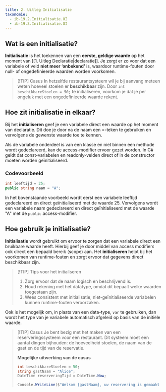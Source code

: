 ```yaml
---
title: 2. Uitleg Initialisatie
taxonomie:
  - ib-19.2.Initialisatie.OI
  - ib-19.3.Initialisatie.OI
---
```


## Wat is een initialisatie?
**Initialisatie** is het toekennen van een **eerste, geldige waarde** op het moment van [[1. Uitleg Declaratie|declaratie]]. Je zorgt er zo voor dat een variabele of veld **niet meer ‘onbekend’** is, waardoor runtime-fouten door null- of ongedefinieerde waarden worden voorkomen.

> [!TIP] Casus
> In hetzelfde restaurant­systeem wil je bij aanvang meteen weten hoeveel stoelen er **beschikbaar** zijn. Door `int beschikbareStoelen = 50;` te initialiseren, voorkom je dat je per ongeluk met een ongedefinieerde waarde rekent.  

## Hoe zit initialisatie in elkaar?
Bij het **initialiseren** geef je een variabele direct een waarde op het moment van declaratie. Dit doe je door na de naam een =-teken te gebruiken en vervolgens de gewenste waarde toe te kennen.

Als de variabele onderdeel is van een klasse en niet binnen een methode wordt gedeclareerd, kan de access-modifier ervoor gezet worden. In C# geldt dat const-variabelen en readonly-velden direct of in de constructor moeten worden geïnitialiseerd.

### Codevoorbeeld
```csharp
int leeftijd = 25;
public string naam = "A";
```

In het bovenstaande voorbeeld wordt eerst een variabele leeftijd gedeclareerd en direct geïnitialiseerd met de waarde 25. Vervolgens wordt een variabele naam gedeclareerd en direct geïnitialiseerd met de waarde "A" met de `public` access-modifier.

## Hoe gebruik je initialisatie?
**Initialisatie** wordt gebruikt om ervoor te zorgen dat een variabele direct een bruikbare waarde heeft. Hierbij geef je door middel van access modifiers ook direct een bepaald bereik (scope) aan. Het **initialiseren** helpt bij het voorkomen van runtime-fouten en zorgt ervoor dat gegevens direct beschikbaar zijn.

> [!TIP] Tips voor het initialiseren
> 1. Zorg ervoor dat de naam logisch en beschrijvend is.
> 2. Houd rekening met het datatype, omdat dit bepaalt welke waarden toegestaan zijn.
> 3. Wees consistent met initialisatie; niet-geïnitialiseerde variabelen kunnen runtime-fouten veroorzaken.

Ook is het mogelijk om, in plaats van een data-type, `var` te gebruiken, dan wordt het type van je variabele automatisch afgeleid op basis van de initiële waarde.

> [!TIP] Casus
> Je bent bezig met het maken van een reserveringssysteem voor een restaurant. Dit systeem moet een aantal dingen bijhouden: de hoeveelheid stoelen, de naam van de gast en de tijd van de reservatie.
> 
> **Mogelijke uitwerking van de casus**
> ```csharp
> int beschikbareStoelen = 50;
> string gastNaam = "Alice";
> DateTime reserveringTijd = DateTime.Now;
> 
> Console.WriteLine($"Welkom {gastNaam}, uw reservering is gemaakt voor {reserveringTijd}. Er zijn nog {beschikbareStoelen} stoelen beschikbaar.");
> ```
